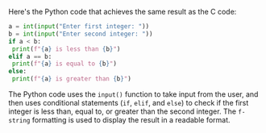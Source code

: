 Here's the Python code that achieves the same result as the C code:
```python
a = int(input("Enter first integer: "))
b = int(input("Enter second integer: "))
if a < b:
 print(f"{a} is less than {b}")
elif a == b:
 print(f"{a} is equal to {b}")
else:
 print(f"{a} is greater than {b}")
```
The Python code uses the `input()` function to take input from the user, and then uses conditional statements (`if`, `elif`, and `else`) to check if the first integer is less than, equal to, or greater than the second integer. The `f-string` formatting is used to display the result in a readable format.

